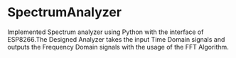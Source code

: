 # SpectrumAnalyzer 
Implemented Spectrum analyzer using Python with the interface of ESP8266.The Designed Analyzer takes the input Time Domain signals and outputs the Frequency Domain signals with the usage of the FFT Algorithm.

